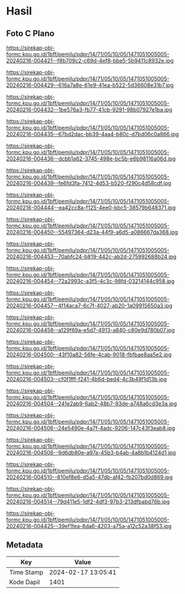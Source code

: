 # Hasil

## Foto C Plano

https://sirekap-obj-formc.kpu.go.id/1bff/pemilu/pdpr/14/71/05/10/05/1471051005005-20240216-004421--f8b709c2-c69d-4ef8-bbe5-5b9411c8932e.jpg

https://sirekap-obj-formc.kpu.go.id/1bff/pemilu/pdpr/14/71/05/10/05/1471051005005-20240216-004429--616a7a8e-61e9-41ea-b522-5d36608e31b7.jpg

https://sirekap-obj-formc.kpu.go.id/1bff/pemilu/pdpr/14/71/05/10/05/1471051005005-20240216-004432--1be576a3-fb77-41cb-9291-98b07927e1ba.jpg

https://sirekap-obj-formc.kpu.go.id/1bff/pemilu/pdpr/14/71/05/10/05/1471051005005-20240216-004435--67bd2dac-bb39-4aa4-b80c-d7bd06c0a866.jpg

https://sirekap-obj-formc.kpu.go.id/1bff/pemilu/pdpr/14/71/05/10/05/1471051005005-20240216-004436--dcbb1a62-3745-498e-bc5b-e6b98116a06d.jpg

https://sirekap-obj-formc.kpu.go.id/1bff/pemilu/pdpr/14/71/05/10/05/1471051005005-20240216-004439--fe6fd3fa-7412-4d53-b520-f290c4d58cdf.jpg

https://sirekap-obj-formc.kpu.go.id/1bff/pemilu/pdpr/14/71/05/10/05/1471051005005-20240216-004444--ea42cc8a-f125-4ee0-bbc5-38579b648371.jpg

https://sirekap-obj-formc.kpu.go.id/1bff/pemilu/pdpr/14/71/05/10/05/1471051005005-20240216-004450--55497364-d23a-44f9-a6d5-a086667da368.jpg

https://sirekap-obj-formc.kpu.go.id/1bff/pemilu/pdpr/14/71/05/10/05/1471051005005-20240216-004453--70abfc24-b819-442c-ab2d-275992688b24.jpg

https://sirekap-obj-formc.kpu.go.id/1bff/pemilu/pdpr/14/71/05/10/05/1471051005005-20240216-004454--72a2993c-a3f5-4c3c-98fd-03214144c958.jpg

https://sirekap-obj-formc.kpu.go.id/1bff/pemilu/pdpr/14/71/05/10/05/1471051005005-20240216-004457--4f14aca7-6c7f-4027-ab20-1a09915650a3.jpg

https://sirekap-obj-formc.kpu.go.id/1bff/pemilu/pdpr/14/71/05/10/05/1471051005005-20240216-004458--a129f69a-e5d7-4913-a840-c80e9d780b07.jpg

https://sirekap-obj-formc.kpu.go.id/1bff/pemilu/pdpr/14/71/05/10/05/1471051005005-20240216-004500--43f10a82-56fe-4cab-9018-fbfbae8aa5e2.jpg

https://sirekap-obj-formc.kpu.go.id/1bff/pemilu/pdpr/14/71/05/10/05/1471051005005-20240216-004503--cf0f1fff-f241-4b6d-bed4-4c3b49f1d13b.jpg

https://sirekap-obj-formc.kpu.go.id/1bff/pemilu/pdpr/14/71/05/10/05/1471051005005-20240216-004504--241e2ab9-6ab2-48b7-93de-a748a6cd3e3a.jpg

https://sirekap-obj-formc.kpu.go.id/1bff/pemilu/pdpr/14/71/05/10/05/1471051005005-20240216-004506--24e5490e-4a7f-4adc-9206-147c43f3eab8.jpg

https://sirekap-obj-formc.kpu.go.id/1bff/pemilu/pdpr/14/71/05/10/05/1471051005005-20240216-004508--9d6db80e-a97a-45b3-b4ab-4a8b1b4124d1.jpg

https://sirekap-obj-formc.kpu.go.id/1bff/pemilu/pdpr/14/71/05/10/05/1471051005005-20240216-004510--810ef8e6-d5a5-47db-af42-fb207bd0d869.jpg

https://sirekap-obj-formc.kpu.go.id/1bff/pemilu/pdpr/14/71/05/10/05/1471051005005-20240216-004514--79d411e5-1df2-4df3-97b3-213dfbabd76b.jpg

https://sirekap-obj-formc.kpu.go.id/1bff/pemilu/pdpr/14/71/05/10/05/1471051005005-20240216-004425--39ef1fea-8da6-4203-a75a-a12c52a38f53.jpg


## Metadata

| Key        | Value               |
| ---------- | ------------------- |
| Time Stamp | 2024-02-17 13:05:41 |
| Kode Dapil | 1401                |



